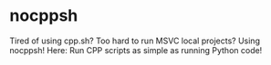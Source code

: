 # nocppsh
Tired of using cpp.sh? Too hard to run MSVC local projects? Using nocppsh! Here: Run CPP scripts as simple as running Python code!
